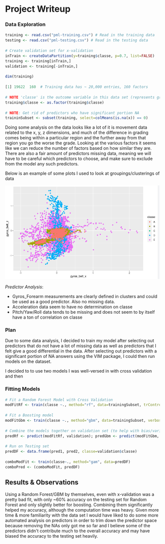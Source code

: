 # Project Writeup


### Data Exploration

```r
training <- read.csv("pml-training.csv") # Read in the training data
testing <- read.csv("pml-testing.csv") # Read in the testing data

# Create validation set for x-validation
inTrain <- createDataPartition(y=training$classe, p=0.7, list=FALSE)
training <- training[inTrain,]
validation <- training[-inTrain,]

dim(training)

[1] 19622  160  # Training data has ~ 20,000 entries, 160 factors

# NOTE 'classe' is the outcome variable in this data set (represents grade), convert to factor
training$classe <- as.factor(training$classe)

# NOTE: Get rid of predictors who have significant portion NA
traininSubset <- subset(training, select=colMeans(is.na(x)) == 0)
```

Doing some analysis on the data looks like a lot of it is movement data related to the x, y, z dimensions, and much of the 
difference in grading comes being within a particular region and the further away from that region you go the worse the grade. Looking at 
the various factors it seems like we can reduce the number of factors based on how similar they are. There are also a fair amount of predictors missing data, 
meaning we will have to be careful which predictors to choose, and make sure to exclude from the model any such predictors.

Below is an example of some plots I used to look at groupings/clusterings of data

![Example](./Analysis.png)

_Predictor Analysis_:
* Gyros_Forearm measurements are clearly defined in clusters and could be used as a good predictor. Also no missing data.
* Acceleration data seem to have no determination on classe
* Pitch/Yaw/Roll data tends to be missing and does not seem to by itself have a ton of correlation on classe

### Plan

Due to some data analysis, I decided to train my model after selecting out predictors that do not have a lot of missing data as well as predictors that I felt give a good
differential in the data. After selecting out predictors with a significant portion of NA answers using the VIM package, I could then run models on the dataset.

I decided to to use two models I was well-versed in with cross validation and then 

### Fitting Models

```r
# Fit a Random Forest Model with Cross Validation
modFitRf <- train(classe ~., method="rf", data=trainingSubset, trControl=trainControl(method="cv"), number=3)

# Fit a Boosting model
modFitGbm <- train(classe ~., method="gbm", data=trainingSubset, verbose=FALSE)

# Combine the models together on validation set (to help with bias/variance)
predRf <- predict(modFitRf, validation); predGbm <- predict(modFitGbm, validation);

# Run on Testing set
predDF <- data.frame(pred1, pred2, classe=validation$classe)

comboModFit <- train(classe~., method="gam", data=predDF)
comboPred <- (comboModFit, predDF)
```

## Results & Observations

Using a Random Forest/GBM by themselves, even with x-validation was a pretty bad fit, with only ~60% accuracy on the testing set for Random Forest and only slightly better for boosting. Combining them significantly helped my accuracy, although the computation time was heavy. Given more time & more familiarity with the data set I would have liked to do some more automated analysis on predictors in order to trim down the predictor space because removing the NAs only got me so far and I believe some of the predictors didn't contribute much to the overall accuracy and may have biased the accuracy to the testing set heavily.

